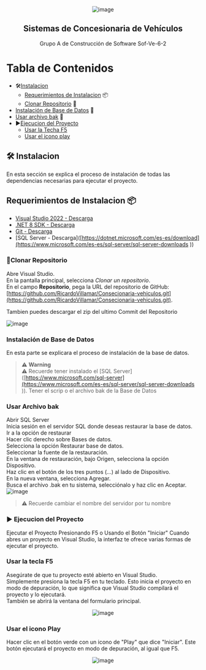 <div align="center">

![image](https://github.com/user-attachments/assets/f23d3406-39c5-438a-8a20-46cafc80052a)

## Sistemas de Concesionaria de Vehículos 

 Grupo A de Construcción de Software Sof-Ve-6-2

</div>

# Tabla de Contenidos
- 🛠[Instalacion](#instalacion)
  - [Requerimientos de Instalacion](#requerimientos-de-instalacion) 📦  
  - [Clonar Repositorio](#clonar-repositorio) 📝
-  [Instalación de Base de Datos](#instacion-de-base-de-datos) 📝
  - [Usar archivo bak](#usar-archivo-bak) 📝
- ▶️[Ejecucion del Proyecto](#ejecucion-del-proyecto)
  - [Usar la Techa F5](#usar-la-tecla-F5) 
  - [Usar el icono play](#usar-el-icono-play)  

## 🛠 Instalacion
En esta sección se explica el proceso de instalación de todas las dependencias necesarias para ejecutar el proyecto.

## Requerimientos de Instalacion 📦
- [Visual Studio 2022 - Descarga]( https://visualstudio.microsoft.com/es/)
- [.NET 8 SDK - Descarga](https://dotnet.microsoft.com/es-es/download)
- [Git - Descarga]( [https://visualstudio.microsoft.com/es/](https://git-scm.com/))
- [SQL Server - Descarga]([https://dotnet.microsoft.com/es-es/download](https://www.microsoft.com/es-es/sql-server/sql-server-downloads ))

### 📝Clonar Repositorio
Abre Visual Studio.  
En la pantalla principal, selecciona *Clonar un repositorio*.  
En el campo **Repositorio**, pega la URL del repositorio de GitHub:    
   [https://github.com/RicardoVillamar/Consecionaria-vehiculos.git](https://github.com/RicardoVillamar/Consecionaria-vehiculos.git).

Tambien puedes descargar el zip del ultimo Commit del Repositorio

![image](https://github.com/user-attachments/assets/6014994f-9a31-4d89-a7cb-c7ddd71c4e6b)

### Instalación de Base de Datos
En esta parte se explicara el proceso de instalación de la base de datos.
> ⚠️ **Warning**  
> ⚠️ Recuerde tener instalado el [SQL Server]([https://www.microsoft.com/sql-server](https://www.microsoft.com/es-es/sql-server/sql-server-downloads )).
Tener el scrip o el archivo bak de la Base de Datos
### Usar Archivo bak
Abrir SQL Server  
Inicia sesión en el servidor SQL donde deseas restaurar la base de datos.  
Ir a la opción de restaurar  
Hacer clic derecho sobre Bases de datos.   
Selecciona la opción Restaurar base de datos.  
Seleccionar la fuente de la restauración.  
En la ventana de restauración, bajo Origen, selecciona la opción Dispositivo.  
Haz clic en el botón de los tres puntos (...) al lado de Dispositivo.  
En la nueva ventana, selecciona Agregar.  
Busca el archivo .bak en tu sistema, selecciónalo y haz clic en Aceptar.  
![image](https://github.com/user-attachments/assets/c3d59ace-0070-460a-920c-c82815947f11)

> ⚠️ Recuerde cambiar el nombre del servidor por tu nombre


### ▶️ Ejecucion del Proyecto
Ejecutar el Proyecto Presionando F5 o Usando el Botón "Iniciar"
Cuando abres un proyecto en Visual Studio, la interfaz te ofrece varias formas de ejecutar el proyecto.   

### Usar la tecla F5
Asegúrate de que tu proyecto esté abierto en Visual Studio.  
Simplemente presiona la tecla F5 en tu teclado. Esto inicia el proyecto en modo de depuración, lo que significa que Visual Studio compilará el proyecto y lo ejecutará.  
También se abrirá la ventana del formulario principal.  
<div align="center">
 
![image](https://github.com/user-attachments/assets/b089082d-695d-4bf7-ad12-87bd2b5d3c8c)

</div>

### Usar el icono Play
Hacer clic en el botón verde con un icono de "Play" que dice "Iniciar".
Este botón ejecutará el proyecto en modo de depuración, al igual que F5.  
<div align="center">
 
![image](https://github.com/user-attachments/assets/f5ccc0c0-b1f8-4707-a8c6-50fb4c83908a)

</div>
